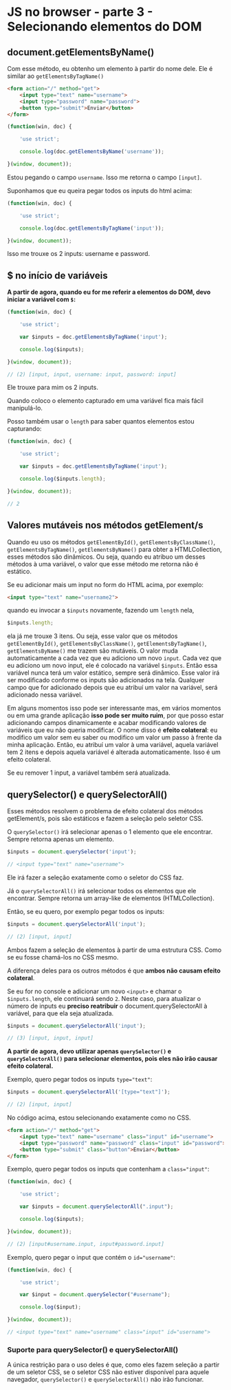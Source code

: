 # JS no browser - parte 3 - Selecionando elementos do DOM

## document.getElementsByName()
Com esse método, eu obtenho um elemento à partir do nome dele. Ele é similar ao `getElementsByTagName()`

```HTML
<form action="/" method="get">
    <input type="text" name="username">
    <input type="password" name="password">
    <button type="submit">Enviar</button>
</form>
```

```JAVASCRIPT
(function(win, doc) {

    'use strict';

    console.log(doc.getElementsByName('username'));

}(window, document));
```
Estou pegando o campo `username`. Isso me retorna o campo `[input]`.

Suponhamos que eu queira pegar todos os inputs do html acima:

```JAVASCRIPT
(function(win, doc) {

    'use strict';

    console.log(doc.getElementsByTagName('input'));

}(window, document));
```
Isso me trouxe os 2 inputs: username e password.

## $ no início de variáveis
**A partir de agora, quando eu for me referir a elementos do DOM, devo iniciar a variável com `$`:**

```JAVASCRIPT
(function(win, doc) {

    'use strict';

    var $inputs = doc.getElementsByTagName('input');

    console.log($inputs);

}(window, document));
```

```JAVASCRIPT
// (2) [input, input, username: input, password: input]
```

Ele trouxe para mim os 2 inputs.

Quando coloco o elemento capturado em uma variável  fica mais fácil manipulá-lo.

Posso também usar o `length` para saber quantos elementos estou capturando:

```JAVASCRIPT
(function(win, doc) {

    'use strict';

    var $inputs = doc.getElementsByTagName('input');

    console.log($inputs.length);

}(window, document));
```

```JAVASCRIPT
// 2
```

## Valores mutáveis nos métodos getElement/s
Quando eu uso os métodos `getElementById()`, `getElementsByClassName()`, `getElementsByTagName()`, `getElementsByName()` para obter a HTMLCollection, esses métodos são dinâmicos. Ou seja, quando eu atribuo um desses métodos à uma variável, o valor que esse método me retorna não é estático.

Se eu adicionar mais um input no form do HTML acima, por exemplo:
```HTML
<input type="text" name="username2">
```

quando eu invocar a `$inputs` novamente, fazendo um `length` nela,

```JAVASCRIPT
$inputs.length;
```

 ela já me trouxe 3 itens. Ou seja, esse valor que os métodos `getElementById()`, `getElementsByClassName()`, `getElementsByTagName()`, `getElementsByName()` me trazem são mutáveis. O valor muda automaticamente a cada vez que eu adiciono um novo `input`. Cada vez que eu adiciono um novo input, ele é colocado na variável `$inputs`. Então essa variável nunca terá um valor estático, sempre será dinâmico. Esse valor irá ser modificado conforme os inputs são adicionados na tela. Qualquer campo que for adicionado depois que eu atribuí um valor na variável, será adicionado nessa variável. 
 
Em alguns momentos isso pode ser interessante mas, em vários momentos ou em uma grande aplicação **isso pode ser muito ruim**, por que posso estar adicionando campos dinamicamente e acabar modificando valores de variáveis que eu não queria modificar. O nome disso é **efeito colateral**: eu modifico um valor sem eu saber ou modifico um valor um passo à frente da minha aplicação. Então, eu atribuí um valor à uma variável, aquela variável tem 2 itens e depois aquela variável é alterada automaticamente. Isso é um efeito colateral.

Se eu remover 1 input, a variável também será atualizada.

## querySelector() e querySelectorAll()
Esses métodos resolvem o problema de efeito colateral dos métodos getElement/s, pois são estáticos e fazem a seleção pelo seletor CSS.

O `querySelector()` irá selecionar apenas o 1 elemento que ele encontrar. Sempre retorna apenas um elemento.

```JAVASCRIPT
$inputs = document.querySelector('input');

// <input type="text" name="username">
```

Ele irá fazer a seleção exatamente como o seletor do CSS faz.

Já o `querySelectorAll()` irá selecionar todos os elementos que ele encontrar. Sempre retorna um array-like de elementos (HTMLCollection).

Então, se eu quero, por exemplo pegar todos os inputs:

```JAVASCRIPT
$inputs = document.querySelectorAll('input');

// (2) [input, input]
```

Ambos fazem a seleção de elementos à partir de uma estrutura CSS. Como se eu fosse chamá-los no CSS mesmo.

A diferença deles para os outros métodos é que **ambos não causam efeito colateral**.

Se eu for no console e adicionar um novo `<input>` e chamar o `$inputs.length`, ele continuará sendo `2`. Neste caso, para atualizar o número de inputs eu **preciso reatribuir** o document.querySelectorAll à variável, para que ela seja atualizada.

```JAVASCRIPT
$inputs = document.querySelectorAll('input');

// (3) [input, input, input]
```
**A partir de agora, devo utilizar apenas `querySelector()` e `querySelectorAll()` para selecionar elementos, pois eles não irão causar efeito colateral.**

Exemplo, quero pegar todos os inputs `type="text"`:

```JAVASCRIPT
$inputs = document.querySelectorAll('[type="text"]');

// (2) [input, input]
```
No código acima, estou selecionando exatamente como no CSS.

```HTML
<form action="/" method="get">
    <input type="text" name="username" class="input" id="username">
    <input type="password" name="password" class="input" id="password">
    <button type="submit" class="button">Enviar</button>
</form>
```

Exemplo, quero pegar todos os inputs que contenham a `class="input"`:

```JAVASCRIPT
(function(win, doc) {

    'use strict';

    var $inputs = document.querySelectorAll(".input");

    console.log($inputs);

}(window, document));

// (2) [input#username.input, input#password.input]
```

Exemplo, quero pegar o input que contém o `id="username"`:

```JAVASCRIPT
(function(win, doc) {

    'use strict';

    var $input = document.querySelector("#username");

    console.log($input);

}(window, document));

// <input type="text" name="username" class="input" id="username">
```

### Suporte para querySelector() e querySelectorAll()
A única restrição para o uso deles é que, como eles fazem seleção a partir de um seletor CSS, se o seletor CSS não estiver disponível para aquele navegador, `querySelector()` e `querySelectorAll()` não irão funcionar.
